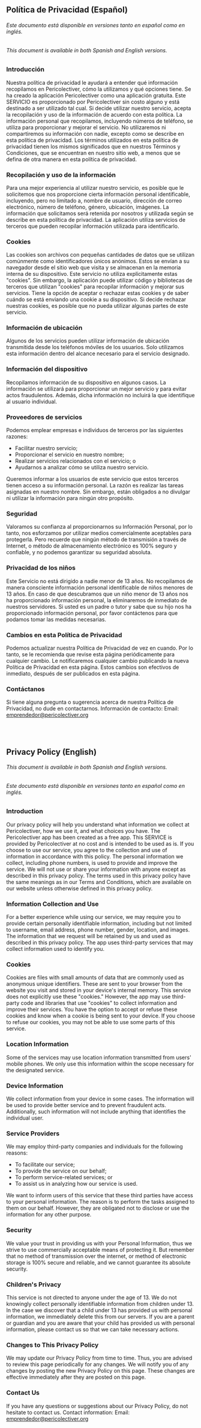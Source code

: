 Política de Privacidad (Español)
----------------

###### Este documento está disponible en versiones tanto en español como en inglés.
###### This document is available in both Spanish and English versions.

### Introducción  
Nuestra política de privacidad le ayudará a entender qué información recopilamos en Pericolectiver, cómo la utilizamos y qué opciones tiene. Se ha creado la aplicación Pericolectiver como una aplicación gratuita. Este SERVICIO es proporcionado por Pericolectiver sin costo alguno y está destinado a ser utilizado tal cual. Si decide utilizar nuestro servicio, acepta la recopilación y uso de la información de acuerdo con esta política. La información personal que recopilamos, incluyendo números de teléfono, se utiliza para proporcionar y mejorar el servicio. No utilizaremos ni compartiremos su información con nadie, excepto como se describe en esta política de privacidad. Los términos utilizados en esta política de privacidad tienen los mismos significados que en nuestros Términos y Condiciones, que se encuentran en nuestro sitio web, a menos que se defina de otra manera en esta política de privacidad.

### Recopilación y uso de la información 
Para una mejor experiencia al utilizar nuestro servicio, es posible que le solicitemos que nos proporcione cierta información personal identificable, incluyendo, pero no limitado a, nombre de usuario, dirección de correo electrónico, número de teléfono, género, ubicación, imágenes. La información que solicitamos será retenida por nosotros y utilizada según se describe en esta política de privacidad. La aplicación utiliza servicios de terceros que pueden recopilar información utilizada para identificarlo.

### Cookies  
Las cookies son archivos con pequeñas cantidades de datos que se utilizan comúnmente como identificadores únicos anónimos. Estos se envían a su navegador desde el sitio web que visita y se almacenan en la memoria interna de su dispositivo. Este servicio no utiliza explícitamente estas "cookies". Sin embargo, la aplicación puede utilizar código y bibliotecas de terceros que utilizan "cookies" para recopilar información y mejorar sus servicios. Tiene la opción de aceptar o rechazar estas cookies y de saber cuándo se está enviando una cookie a su dispositivo. Si decide rechazar nuestras cookies, es posible que no pueda utilizar algunas partes de este servicio. 

### Información de ubicación  
Algunos de los servicios pueden utilizar información de ubicación transmitida desde los teléfonos móviles de los usuarios. Solo utilizamos esta información dentro del alcance necesario para el servicio designado. 

### Información del dispositivo 
Recopilamos información de su dispositivo en algunos casos. La información se utilizará para proporcionar un mejor servicio y para evitar actos fraudulentos. Además, dicha información no incluirá la que identifique al usuario individual. 

### Proveedores de servicios 
Podemos emplear empresas e individuos de terceros por las siguientes razones:
 
* Facilitar nuestro servicio;
* Proporcionar el servicio en nuestro nombre;
* Realizar servicios relacionados con el servicio; o
* Ayudarnos a analizar cómo se utiliza nuestro servicio.


Queremos informar a los usuarios de este servicio que estos terceros tienen acceso a su información personal. La razón es realizar las tareas asignadas en nuestro nombre. Sin embargo, están obligados a no divulgar ni utilizar la información para ningún otro propósito.  

### Seguridad  
Valoramos su confianza al proporcionarnos su Información Personal, por lo tanto, nos esforzamos por utilizar medios comercialmente aceptables para protegerla. Pero recuerde que ningún método de transmisión a través de Internet, o método de almacenamiento electrónico es 100% seguro y confiable, y no podemos garantizar su seguridad absoluta.  

### Privacidad de los niños  
Este Servicio no está dirigido a nadie menor de 13 años. No recopilamos de manera consciente información personal identificable de niños menores de 13 años. En caso de que descubramos que un niño menor de 13 años nos ha proporcionado información personal, la eliminaremos de inmediato de nuestros servidores. Si usted es un padre o tutor y sabe que su hijo nos ha proporcionado información personal, por favor contáctenos para que podamos tomar las medidas necesarias. 

### Cambios en esta Política de Privacidad 
Podemos actualizar nuestra Política de Privacidad de vez en cuando. Por lo tanto, se le recomienda que revise esta página periódicamente para cualquier cambio. Le notificaremos cualquier cambio publicando la nueva Política de Privacidad en esta página. Estos cambios son efectivos de inmediato, después de ser publicados en esta página. 

### Contáctanos 
Si tiene alguna pregunta o sugerencia acerca de nuestra Política de Privacidad, no dude en contactarnos.
Información de contacto:
Email: emprendedor@pericolectiver.org


<br><br>

Privacy Policy (English)
----------------

###### This document is available in both Spanish and English versions.
###### Este documento está disponible en versiones tanto en español como en inglés.

### Introduction  
Our privacy policy will help you understand what information we collect at Pericolectiver, how we use it, and what choices you have. The Pericolectiver app has been created as a free app. This SERVICE is provided by Pericolectiver at no cost and is intended to be used as is. If you choose to use our service, you agree to the collection and use of information in accordance with this policy. The personal information we collect, including phone numbers, is used to provide and improve the service. We will not use or share your information with anyone except as described in this privacy policy. The terms used in this privacy policy have the same meanings as in our Terms and Conditions, which are available on our website unless otherwise defined in this privacy policy.

### Information Collection and Use 
For a better experience while using our service, we may require you to provide certain personally identifiable information, including but not limited to username, email address, phone number, gender, location, and images. The information that we request will be retained by us and used as described in this privacy policy. The app uses third-party services that may collect information used to identify you.

### Cookies  
Cookies are files with small amounts of data that are commonly used as anonymous unique identifiers. These are sent to your browser from the website you visit and stored in your device's internal memory. This service does not explicitly use these "cookies." However, the app may use third-party code and libraries that use "cookies" to collect information and improve their services. You have the option to accept or refuse these cookies and know when a cookie is being sent to your device. If you choose to refuse our cookies, you may not be able to use some parts of this service.

### Location Information  
Some of the services may use location information transmitted from users' mobile phones. We only use this information within the scope necessary for the designated service.

### Device Information 
We collect information from your device in some cases. The information will be used to provide better service and to prevent fraudulent acts. Additionally, such information will not include anything that identifies the individual user.

### Service Providers 
We may employ third-party companies and individuals for the following reasons:

* To facilitate our service;
* To provide the service on our behalf;
* To perform service-related services; or
* To assist us in analyzing how our service is used.

We want to inform users of this service that these third parties have access to your personal information. The reason is to perform the tasks assigned to them on our behalf. However, they are obligated not to disclose or use the information for any other purpose.

### Security  
We value your trust in providing us with your Personal Information, thus we strive to use commercially acceptable means of protecting it. But remember that no method of transmission over the internet, or method of electronic storage is 100% secure and reliable, and we cannot guarantee its absolute security.

### Children's Privacy  
This service is not directed to anyone under the age of 13. We do not knowingly collect personally identifiable information from children under 13. In the case we discover that a child under 13 has provided us with personal information, we immediately delete this from our servers. If you are a parent or guardian and you are aware that your child has provided us with personal information, please contact us so that we can take necessary actions.

### Changes to This Privacy Policy  
We may update our Privacy Policy from time to time. Thus, you are advised to review this page periodically for any changes. We will notify you of any changes by posting the new Privacy Policy on this page. These changes are effective immediately after they are posted on this page.

### Contact Us  
If you have any questions or suggestions about our Privacy Policy, do not hesitate to contact us.
Contact information:
Email: emprendedor@pericolectiver.org

